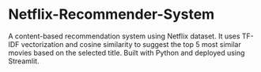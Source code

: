 # Netflix-Recommender-System
A content-based recommendation system using Netflix dataset. It uses TF-IDF vectorization and cosine similarity to suggest the top 5 most similar movies based on the selected title. Built with Python and deployed using Streamlit.
